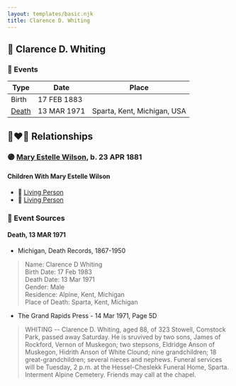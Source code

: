 ```yaml
---
layout: templates/basic.njk
title: Clarence D. Whiting
---
```

## 🔵 Clarence D. Whiting

### 📆 Events

Type | Date | Place
------ | ------ | ------
Birth | 17 FEB 1883 |
[Death](#event-735a1635-a96c-4803-907e-87efa17f016e) | 13 MAR 1971 | Sparta, Kent, Michigan, USA

## 👩‍❤️‍👨 Relationships

### 🟣 [Mary Estelle Wilson](/people/4/46787428), b. 23 APR 1881

#### Children With Mary Estelle Wilson
* 🔵 [Living Person](/people/2/23622077)
* 🔵 [Living Person](/people/5/51690710)
### 📰 Event Sources

#### <a id="event-735a1635-a96c-4803-907e-87efa17f016e"></a> Death, 13 MAR 1971
* Michigan, Death Records, 1867-1950
>   
  > Name:  Clarence D Whiting  
  > Birth Date: 17 Feb 1983  
  > Death Date: 13 Mar 1971  
  > Gender: Male  
  > Residence: Alpine, Kent, Michigan  
  > Place of Death: Sparta, Kent, Michigan
* The Grand Rapids Press  - 14 Mar 1971, Page 5D
>   
  > WHITING -- Clarence D. Whiting, aged 88, of 323 Stowell, Comstock Park, passed away Saturday. He is sruvived by two sons, James of Rockford, Vernon of Muskegon; two stepsons, Eldridge Anson of Muskegon, Hidrith Anson of White Clound; nine grandchildren; 18 great-grandchildren; several nieces and nephews. Funeral services will be Tuesday, 2 p.m. at the Hessel-Cheslekk Funeral Home, Sparta. Interment Alpine Cemetery. Friends may call at the chapel.
